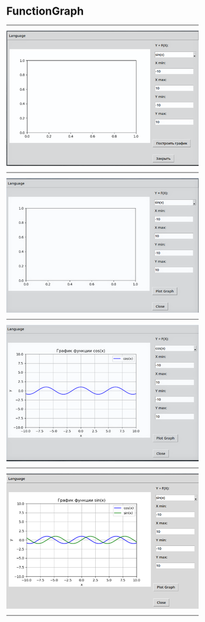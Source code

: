# FunctionGraph


___ 
![imgr](.img/pg1.png)
___
![imge](.img/pg2.png)
___
![imgcos](.img/pg3.png)
___
![imgsin](.img/pg4.png)
___

